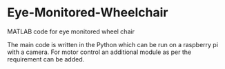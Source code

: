 # Eye-Monitored-Wheelchair

MATLAB code for eye monitored wheel chair

The main code is written in the Python which can be run on a raspberry pi with a camera. For motor control an additional module as per the requirement can be added.
